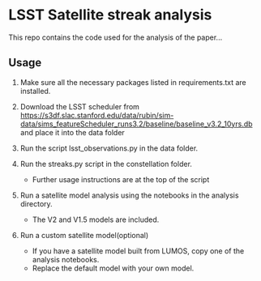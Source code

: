 # LSST Satellite streak analysis

This repo contains the code used for the analysis of the paper...

## Usage
1. Make sure all the necessary packages listed in requirements.txt are installed.

2. Download the LSST scheduler from https://s3df.slac.stanford.edu/data/rubin/sim-data/sims_featureScheduler_runs3.2/baseline/baseline_v3.2_10yrs.db and place it into the data folder

3. Run the script lsst_observations.py in the data folder.

4. Run the streaks.py script in the constellation folder. 
    * Further usage instructions are at the top of the script

5. Run a satellite model analysis using the notebooks in the analysis directory.
    * The V2 and V1.5 models are included. 
   
7. Run a custom satellite model(optional)
    * If you have a satellite model built from LUMOS, copy one of the analysis notebooks.
    * Replace the default model with your own model.

